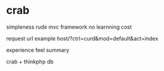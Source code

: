 crab
====

simpleness rude mvc framework no learnning cost 

request url example host/?ctrl=curd&mod=default&act=index

experience feel summary

crab + thinkphp db
